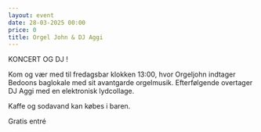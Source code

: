 ```yaml
---
layout: event
date: 28-03-2025 00:00
price: 0
title: Orgel John & DJ Aggi
---
```

KONCERT OG DJ !

Kom og vær med til fredagsbar klokken 13:00, hvor Orgeljohn indtager Bedoons baglokale med sit avantgarde orgelmusik. Efterfølgende overtager DJ Aggi med en elektronisk lydcollage.

Kaffe og sodavand kan købes i baren.

Gratis entré